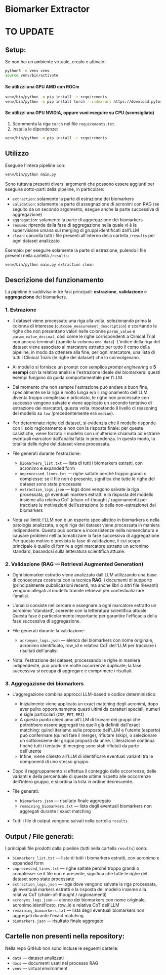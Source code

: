 # Biomarker Extractor
# TO UPDATE

## Setup:

Se non hai un ambiente virtuale, crealo e attivalo:

```bash
python3 -m venv venv
source venv/bin/activate
```

#### Se utilizzi una GPU AMD con ROCm

```bash
venv/bin/python -m pip install -r requirements
venv/bin/python -m pip install torch --index-url https://download.pytorch.org/whl/rocm5.7
```

#### Se utilizzi una GPU NVIDIA, oppure vuoi eseguire su CPU (sconsigliato)

1. Scommenta la riga `torch` nel file `requirements.txt`.
2. Installa le dipendenze:

```bash
venv/bin/python -m pip install -r requirements
```

## Utilizzo

Eseguire l'intera pipeline con:

```bash
venv/bin/python main.py
```

Sono tuttavia presenti diversi argomenti che possono essere aggiunti per eseguire sotto-parti della pipeline, in particolare:
 - `extraction`: solamente la parte di estrazione dei biomarkers
 - `validation`: solamente la parte di assegnazione di acronimi con RAG (se seguito da un secondo argomento, esegue anche la parte successiva di aggregazione)
 - `aggregation`: solamente la parte di aggregazione dei biomarkers
 - `resume`: riprende dalla fase di aggregazione nella quale vi è la supervisione umana sul merging di gruppi identificati dall'LLM
 - `clean`: cancella tutti i file presenti all'interno della cartella `/results` per ogni dataset analizzato

Esempio: per eseguire solamente la parte di estrazione, pulendo i file presenti nella cartella `/results`:
```bash
venv/bin/python main.py extraction clean
```

## Descrizione del funzionamento

La pipeline è suddivisa in tre fasi principali: **estrazione**, **validazione** e **aggregazione** dei biomarkers.

### 1. Estrazione

- Il dataset viene processato una riga alla volta, selezionando prima la colonna di interesse (`outcome_measurement_description`) e scartando le righe che non presentano valori nelle colonne `param_value` e `param_value_decimal`, così come le righe corrispondenti a Clinical Trial non ancora terminati (tramite la colonna `end_date`). L'indice della riga del dataset viene associato al marcatore estratto per tutto il corso della pipeline, in modo da ottenere alla fine, per ogni marcatore, una lista di tutti i Clinical Trials (le righe del dataset) che lo coinvolgevano.

- Al modello si fornisce un prompt con semplice *prompt engineering* e **5 esempi** con la relativa analisi e l'estrazione ideale dei biomarkers: questi esempi fungono da guida comportamentale per l'LLM.

- Dal momento che non sempre l'estrazione può andare a buon fine, specialmente se la riga è molto lunga e/o il ragionamento dell'LLM diventa troppo complesso e articolato, le righe non processate con successo vengono salvate e viene applicato un secondo tentativo di estrazione dei marcatori, questa volta impostando il livello di reasoning del modello su `low` (precedentemente era `medium`).

- Per determinate righe del dataset, si evidenzia che il modello risponde con il solo ragionamento e non con la risposta finale: per queste casistiche, viene forzato il modello con un'ulteriore chiamata ad estrarre eventuali marcatori dall'analisi fatta in precedenza. In questo modo, la totalità delle righe del dataset viene processata.

- File generati durante l'estrazione:
  - `biomarkers_list.txt` — lista di tutti i biomarkers estratti, con acronimo e expanded form
  - `unprocessed_lines.txt` — righe saltate perché troppo grandi o complesse: se il file non è presente, significa che tutte le righe del dataset sono state processate
  - `extraction_logs.json` — logs dove vengono salvate la riga processata, gli eventuali markers estratti e la risposta del modello insieme alla relativa CoT (chain-of-thought / ragionamenti) per tracciare le motivazioni dell'estrazione (o della non-estrazione) dei biomarkers

- Nota sui limiti: l'LLM non è un esperto specialistico in biomarkers o nella patologia analizzata, e ogni riga del dataset viene processata in maniera indipendente. Questo può portare a inconsistenze nella nomenclatura e causare problemi nell'automatizzare la fase successiva di aggregazione. Per questo motivo è prevista la fase di validazione, il cui scopo principale è quello di fornire a ogni marcatore estratto un acronimo standard, basandosi sulla letteratura scientifica attuale.

### 2. Validazione (RAG — Retrieval Augmented Generation)

- Ogni biomarker estratto viene analizzato dall'LLM utilizzando una base di conoscenza costruita con la tecnica **RAG**: i documenti di supporto (principalmente pubblicazioni recenti, ma anche libri o altri file rilevanti) vengono allegati al modello tramite retrieval per contestualizzare l'analisi.

- L'analisi consiste nel cercare e assegnare a ogni marcatore estratto un acronimo 'standard', coerente con la letteratura scientifica attuale. Questa fase è particolarmente importante per garantire l'efficacia della fase successiva di aggregazione.

- File generati durante la validazione:
  - `acronyms_logs.json` — elenco dei biomarkers con nome originale, acronimo identificato, row_id e relativa CoT dell'LLM per tracciare i risultati dell'analisi

- Nota: l'estrazione del dataset, processando le righe in maniera indipendente, può produrre molte occorrenze duplicate; la fase successiva si occupa di aggregare e comprimere i risultati.

### 3. Aggregazione dei biomarkers

- L'aggregazione combina approcci LLM-based e codice deterministico:
  - Inizialmente viene applicato un exact matching degli acronimi, dopo aver pulito opportunamente questi ultimi da caratteri speciali, numeri e sigle particolari (`CSF`, `PET`, `MRI`)
  - A questo punto chiediamo all'LLM di trovare dei gruppi che potrebbero essere aggregati tra quelli già definiti dall'exact matching: quindi iteriamo sulle proposte dell'LLM e l'utente (esperto) può confermare (quindi fare il merge), rifiutare (skip), o selezionare un sottoinsieme dei gruppi proposti da unire. L'iterazione continua finché tutti i tentativi di merging sono stati rifiutati da parte dell'utente
  - Infine, viene chiesto all'LLM di identificare eventuali varianti tra le componenti di uno stesso gruppo

- Dopo il raggruppamento si effettua il conteggio delle occorrenze, delle varianti e della percentuale di queste ultime rispetto alle occorrenze dell'intero gruppo, e si ordina la lista in ordine decrescente.

- File generati:
  - `biomarkers.json` — risultato finale aggregato
  - `remaining_biomarkers.txt` — lista degli eventuali biomarkers non aggregati durante l'exact matching

- Tutti i file di output vengono salvati nella cartella `results`.

## Output / File generati:

I principali file prodotti dalla pipeline (tutti nella cartella `results`) sono:

  - `biomarkers_list.txt` — lista di tutti i biomarkers estratti, con acronimo e expanded form
  - `unprocessed_lines.txt` — righe saltate perché troppo grandi o complesse: se il file non è presente, significa che tutte le righe del dataset sono state processate
  - `extraction_logs.json` — logs dove vengono salvate la riga processata, gli eventuali markers estratti e la risposta del modello insieme alla relativa CoT (chain-of-thought / ragionamenti)
  - `acronyms_logs.json` — elenco dei biomarkers con nome originale, acronimo identificato, row_id e relativa CoT dell'LLM
  - `remaining_biomarkers.txt` — lista degli eventuali biomarkers non aggregati durante l'exact matching
  - `biomarkers.json` — risultato finale aggregato

## Cartelle **non** presenti nella repository:

Nella repo GitHub non sono incluse le seguenti cartelle:
- `data` — dataset analizzati
- `docs` — documenti usati nel processo RAG
- `venv` — virtual environment